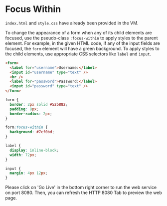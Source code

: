 # Focus Within

`index.html` and `style.css` have already been provided in the VM.

To change the appearance of a form when any of its child elements are focused, use the pseudo-class `:focus-within` to apply styles to the parent element. For example, in the given HTML code, if any of the input fields are focused, the `form` element will have a green background. To apply styles to the child elements, use appropriate CSS selectors like `label` and `input`.

```html
<form>
  <label for="username">Username:</label>
  <input id="username" type="text" />
  <br />
  <label for="password">Password:</label>
  <input id="password" type="text" />
</form>
```

```css
form {
  border: 2px solid #52b882;
  padding: 8px;
  border-radius: 2px;
}

form:focus-within {
  background: #7cf0bd;
}

label {
  display: inline-block;
  width: 72px;
}

input {
  margin: 4px 12px;
}
```

Please click on 'Go Live' in the bottom right corner to run the web service on port 8080. Then, you can refresh the HTTP 8080 Tab to preview the web page.
